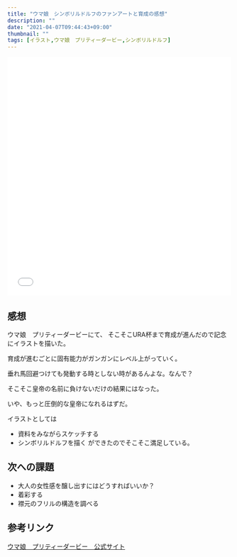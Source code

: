 ```yaml
---
title: "ウマ娘　シンボリルドルフのファンアートと育成の感想"
description: ""
date: "2021-04-07T09:44:43+09:00"
thumbnail: ""
tags: [イラスト,ウマ娘　プリティーダービー,シンボリルドルフ]
---
```

<div style="max-width: 722px;"><div style="left: 0; width: 100%; height: 0; position: relative; padding-bottom: 106.9767%;"><iframe src="//cdn.iframe.ly/api/iframe?url=https%3A%2F%2Fwww.pixiv.net%2Fartworks%2F88977787&amp;key=a821177d432254580d038725ee2ff7a1" style="border: 0; top: 0; left: 0; width: 100%; height: 100%; position: absolute;" allowfullscreen></iframe></div></div>

## 感想
ウマ娘　プリティーダービーにて、
そこそこURA杯まで育成が進んだので記念にイラストを描いた。

育成が進むごとに固有能力がガンガンにレベル上がっていく。

垂れ馬回避つけても発動する時としない時があるんよな。なんで？

そこそこ皇帝の名前に負けないだけの結果にはなった。

いや、もっと圧倒的な皇帝になれるはずだ。



イラストとしては
- 資料をみながらスケッチする
- シンボリルドルフを描く
ができたのでそこそこ満足している。

## 次への課題
- 大人の女性感を醸し出すにはどうすればいいか？
- 着彩する
- 襟元のフリルの構造を調べる

## 参考リンク
[ウマ娘　プリティーダービー　公式サイト](https://umamusume.jp)
